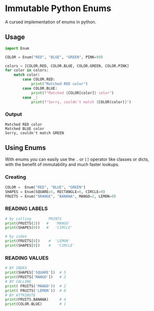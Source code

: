 # Immutable Python Enums 
A cursed implementation of enums in python.

## Usage
```python
import Enum

COLOR = Enum("RED", "BLUE", "GREEN", PINK=99)

colors = [COLOR.RED, COLOR.BLUE, COLOR.GREEN, COLOR.PINK]
for color in colors:
    match color:
        case COLOR.RED:
            print("Matched RED color")
        case COLOR.BLUE:
            print(f"Matched {COLOR[color]} color")
        case _:
            print(f"Sorry, couldn't match {COLOR(color)}")

```


### Output
```shell
Matched RED color
Matched BLUE color
Sorry, couldn't match GREEN
```


## Using Enums
With enums you can easily use the `.` or `[]` operator like classes or dicts, 
with the benefit of immutability and much faster lookups.

### Creating
```python
COLOR =  Enum("RED", "BLUE", "GREEN")
SHAPES = Enum(SQUARE=5, RECTANGLE=6, CIRCLE=9)
FRUITS = Enum("ORANGE", "BANANA", MANGO=2, LEMON=0)


```

### READING LABELS
```python
# by calling        PRINTS
print(FRUITS(2))   #   'MANGO'
print(SHAPES(9))   #   'CIRCLE'

# by index
print(FRUITS[0])    #  'LEMON'
print(SHAPES[9])    #   'CIRCLE'
```
### READING VALUES
```python
# BY INDEX
print(SHAPES['SQUARE'])  # 5
print(FRUITS['MANGO'])   # 2
# BY CALLING
print( FRUITS('MANGO'))  # 2    
print( FRUITS('LEMON'))  # 0
# BY ATTRIBUTE
print(FRUITS.BANANA)     # 4
print(COLOR.BLUE)        # 1

```


